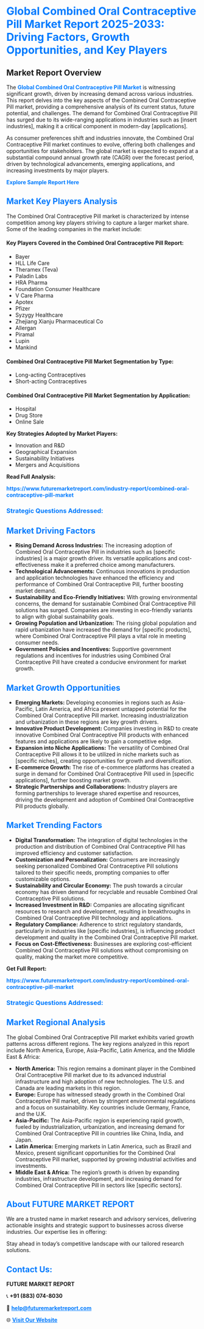 <h1 style="color: #007BFF;">Global Combined Oral Contraceptive Pill Market Report 2025-2033: Driving Factors, Growth Opportunities, and Key Players</h1>

<section id="overview">
<h2>Market Report Overview</h2>
<p>The <a href="https://www.futuremarketreport.com/industry-report/combined-oral-contraceptive-pill-market" style="color: #007BFF; text-decoration: none;"><strong>Global Combined Oral Contraceptive Pill Market</strong></a> is witnessing significant growth, driven by increasing demand across various industries. This report delves into the key aspects of the Combined Oral Contraceptive Pill market, providing a comprehensive analysis of its current status, future potential, and challenges. The demand for Combined Oral Contraceptive Pill has surged due to its wide-ranging applications in industries such as [insert industries], making it a critical component in modern-day [applications].</p>
<p>As consumer preferences shift and industries innovate, the Combined Oral Contraceptive Pill market continues to evolve, offering both challenges and opportunities for stakeholders. The global market is expected to expand at a substantial compound annual growth rate (CAGR) over the forecast period, driven by technological advancements, emerging applications, and increasing investments by major players.</p>
</section>

<section id="overview">
<p><a href="https://www.futuremarketreport.com/request-sample/reportId=79082" style="color: #007BFF; text-decoration: none;"><strong>Explore Sample Report Here</strong></a></p>
</section>

<section id="key-players">
<h2 style="color: #007BFF;">Market Key Players Analysis</h2>
<p>The Combined Oral Contraceptive Pill market is characterized by intense competition among key players striving to capture a larger market share. Some of the leading companies in the market include:</p>
<h4>Key Players Covered in the Combined Oral Contraceptive Pill Report:</h4>
<ul><li>Bayer</li><li>HLL Life Care</li><li>Theramex (Teva)</li><li>Paladin Labs</li><li>HRA Pharma</li><li>Foundation Consumer Healthcare</li><li>V Care Pharma</li><li>Apotex</li><li>Pfizer</li><li>Syzygy Healthcare</li><li>Zhejiang Xianju Pharmaceutical Co</li><li>Allergan</li><li>Piramal</li><li>Lupin</li><li>Mankind</li></ul>
<h4>Combined Oral Contraceptive Pill Market Segmentation by Type:</h4>
<ul><li>Long-acting Contraceptives</li><li>Short-acting Contraceptives</li></ul>

<h4>Combined Oral Contraceptive Pill Market Segmentation by Application:</h4>
<ul><li>Hospital</li><li>Drug Store</li><li>Online Sale</li></ul>
<p><strong>Key Strategies Adopted by Market Players:</strong></p>
<ul>
<li>Innovation and R&D</li>
<li>Geographical Expansion</li>
<li>Sustainability Initiatives</li>
<li>Mergers and Acquisitions</li>
</ul>
</section>

<section>
<p><strong>Read Full Analysis: </strong></p><a href="https://www.futuremarketreport.com/industry-report/combined-oral-contraceptive-pill-market" style="color: #007BFF; text-decoration: none;"><strong>https://www.futuremarketreport.com/industry-report/combined-oral-contraceptive-pill-market</strong></a>
<h3 style="color: #007BFF;">Strategic Questions Addressed:</h3>
</section>

<section id="driving-factors">
<h2 style="color: #007BFF;">Market Driving Factors</h2>
<ul>
<li><strong>Rising Demand Across Industries:</strong> The increasing adoption of Combined Oral Contraceptive Pill in industries such as [specific industries] is a major growth driver. Its versatile applications and cost-effectiveness make it a preferred choice among manufacturers.</li>
<li><strong>Technological Advancements:</strong> Continuous innovations in production and application technologies have enhanced the efficiency and performance of Combined Oral Contraceptive Pill, further boosting market demand.</li>
<li><strong>Sustainability and Eco-Friendly Initiatives:</strong> With growing environmental concerns, the demand for sustainable Combined Oral Contraceptive Pill solutions has surged. Companies are investing in eco-friendly variants to align with global sustainability goals.</li>
<li><strong>Growing Population and Urbanization:</strong> The rising global population and rapid urbanization have increased the demand for [specific products], where Combined Oral Contraceptive Pill plays a vital role in meeting consumer needs.</li>
<li><strong>Government Policies and Incentives:</strong> Supportive government regulations and incentives for industries using Combined Oral Contraceptive Pill have created a conducive environment for market growth.</li>
</ul>
</section>

<section id="growth-opportunities">
<h2 style="color: #007BFF;">Market Growth Opportunities</h2>
<ul>
<li><strong>Emerging Markets:</strong> Developing economies in regions such as Asia-Pacific, Latin America, and Africa present untapped potential for the Combined Oral Contraceptive Pill market. Increasing industrialization and urbanization in these regions are key growth drivers.</li>
<li><strong>Innovative Product Development:</strong> Companies investing in R&D to create innovative Combined Oral Contraceptive Pill products with enhanced features and applications are likely to gain a competitive edge.</li>
<li><strong>Expansion into Niche Applications:</strong> The versatility of Combined Oral Contraceptive Pill allows it to be utilized in niche markets such as [specific niches], creating opportunities for growth and diversification.</li>
<li><strong>E-commerce Growth:</strong> The rise of e-commerce platforms has created a surge in demand for Combined Oral Contraceptive Pill used in [specific applications], further boosting market growth.</li>
<li><strong>Strategic Partnerships and Collaborations:</strong> Industry players are forming partnerships to leverage shared expertise and resources, driving the development and adoption of Combined Oral Contraceptive Pill products globally.</li>
</ul>
</section>

<section id="trending-factors">
<h2 style="color: #007BFF;">Market Trending Factors</h2>
<ul>
<li><strong>Digital Transformation:</strong> The integration of digital technologies in the production and distribution of Combined Oral Contraceptive Pill has improved efficiency and customer satisfaction.</li>
<li><strong>Customization and Personalization:</strong> Consumers are increasingly seeking personalized Combined Oral Contraceptive Pill solutions tailored to their specific needs, prompting companies to offer customizable options.</li>
<li><strong>Sustainability and Circular Economy:</strong> The push towards a circular economy has driven demand for recyclable and reusable Combined Oral Contraceptive Pill solutions.</li>
<li><strong>Increased Investment in R&D:</strong> Companies are allocating significant resources to research and development, resulting in breakthroughs in Combined Oral Contraceptive Pill technology and applications.</li>
<li><strong>Regulatory Compliance:</strong> Adherence to strict regulatory standards, particularly in industries like [specific industries], is influencing product development and quality in the Combined Oral Contraceptive Pill market.</li>
<li><strong>Focus on Cost-Effectiveness:</strong> Businesses are exploring cost-efficient Combined Oral Contraceptive Pill solutions without compromising on quality, making the market more competitive.</li>
</ul>
</section>

<section>
<p><strong>Get Full Report: </strong></p><a href="https://www.futuremarketreport.com/industry-report/combined-oral-contraceptive-pill-market" style="color: #007BFF; text-decoration: none;"><strong>https://www.futuremarketreport.com/industry-report/combined-oral-contraceptive-pill-market</strong></a>
<h3 style="color: #007BFF;">Strategic Questions Addressed:</h3>
</section>


<section id="regional-analysis">
<h2 style="color: #007BFF;">Market Regional Analysis</h2>
<p>The global Combined Oral Contraceptive Pill market exhibits varied growth patterns across different regions. The key regions analyzed in this report include North America, Europe, Asia-Pacific, Latin America, and the Middle East & Africa:</p>
<ul>
<li><strong>North America:</strong> This region remains a dominant player in the Combined Oral Contraceptive Pill market due to its advanced industrial infrastructure and high adoption of new technologies. The U.S. and Canada are leading markets in this region.</li>
<li><strong>Europe:</strong> Europe has witnessed steady growth in the Combined Oral Contraceptive Pill market, driven by stringent environmental regulations and a focus on sustainability. Key countries include Germany, France, and the U.K.</li>
<li><strong>Asia-Pacific:</strong> The Asia-Pacific region is experiencing rapid growth, fueled by industrialization, urbanization, and increasing demand for Combined Oral Contraceptive Pill in countries like China, India, and Japan.</li>
<li><strong>Latin America:</strong> Emerging markets in Latin America, such as Brazil and Mexico, present significant opportunities for the Combined Oral Contraceptive Pill market, supported by growing industrial activities and investments.</li>
<li><strong>Middle East & Africa:</strong> The region’s growth is driven by expanding industries, infrastructure development, and increasing demand for Combined Oral Contraceptive Pill in sectors like [specific sectors].</li>
</ul>
</section>

<footer>
<h2 style="color: #007BFF;">About FUTURE MARKET REPORT</h2>
<p>We are a trusted name in market research and advisory services, delivering actionable insights and strategic support to businesses across diverse industries. Our expertise lies in offering:</p>

<p>Stay ahead in today’s competitive landscape with our tailored research solutions.</p>

<h2 style="color: #007BFF;">Contact Us:</h2>
<p><strong>FUTURE MARKET REPORT</strong></p>
<p>📞 <strong>+91 (883) 074-8030</strong></p>
<p>📧 <strong><a href="mailto:help@futuremarketreport.com" style="color: #007BFF;">help@futuremarketreport.com</a></strong></p>
<p>🌐 <strong><a href="https://www.futuremarketreport.com/" style="color: #007BFF;">Visit Our Website</a></strong></p>
</footer>